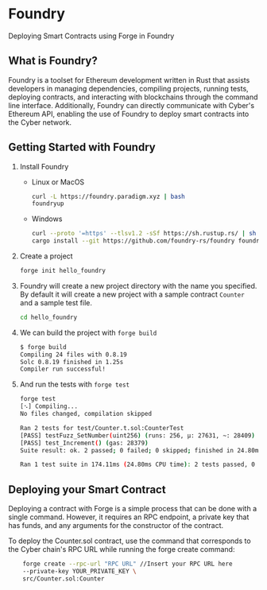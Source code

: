 # Foundry

Deploying Smart Contracts using Forge in Foundry

## What is Foundry?

Foundry is a toolset for Ethereum development written in Rust that assists developers in managing dependencies, compiling projects, running tests, deploying contracts, and interacting with blockchains through the command line interface. Additionally, Foundry can directly communicate with Cyber's Ethereum API, enabling the use of Foundry to deploy smart contracts into the Cyber network.

## Getting Started with Foundry

1.  Install Foundry

    - Linux or MacOS

        ```bash
        curl -L https://foundry.paradigm.xyz | bash
        foundryup
        ```

    - Windows

        ```bash
        curl --proto '=https' --tlsv1.2 -sSf https://sh.rustup.rs/ | sh
        cargo install --git https://github.com/foundry-rs/foundry foundry-cli anvil --bins --locked
        ```

2.  Create a project

    ```bash
    forge init hello_foundry
    ```

3.  Foundry will create a new project directory with the name you specified. By default it will create a new project with a sample contract `Counter` and a sample test file.
    ```bash
    cd hello_foundry
    ```

4.  We can build the project with `forge build`

    ```bash
    $ forge build
    Compiling 24 files with 0.8.19
    Solc 0.8.19 finished in 1.25s
    Compiler run successful!
    ```

5.  And run the tests with `forge test`
    ```bash
    forge test 
    [⠢] Compiling...
    No files changed, compilation skipped

    Ran 2 tests for test/Counter.t.sol:CounterTest
    [PASS] testFuzz_SetNumber(uint256) (runs: 256, μ: 27631, ~: 28409)
    [PASS] test_Increment() (gas: 28379)
    Suite result: ok. 2 passed; 0 failed; 0 skipped; finished in 24.80ms (17.85ms CPU time)

    Ran 1 test suite in 174.11ms (24.80ms CPU time): 2 tests passed, 0 failed, 0 skipped (2 total tests)
    ```

## Deploying your Smart Contract

Deploying a contract with Forge is a simple process that can be done with a single command. However, it requires an RPC endpoint, a private key that has funds, and any arguments for the constructor of the contract.

To deploy the Counter.sol contract, use the command that corresponds to the Cyber chain's RPC URL while running the forge create command:

```bash
    forge create --rpc-url "RPC URL" //Insert your RPC URL here
    --private-key YOUR_PRIVATE_KEY \
    src/Counter.sol:Counter
```
